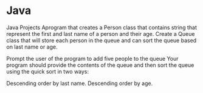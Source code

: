 # Java
Java Projects
Aprogram that creates a Person class that contains string that represent the first and last name of a person and their age. 
Create a Queue class that will store each person in the queue and can sort the queue based on last name or age.

Prompt the user of the program to add five people to the queue Your program should provide the contents of the queue and then sort the queue using the quick sort in two ways:

Descending order by last name.
Descending order by age.
